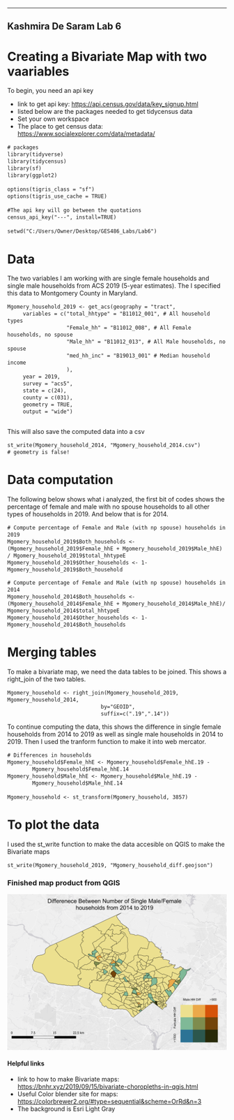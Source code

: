 
---
Kashmira De Saram
Lab 6
---
# Creating a Bivariate Map with two vaariables

To begin, you need an api key
- link to get api key: https://api.census.gov/data/key_signup.html
- listed below are the packages needed to get tidycensus data
- Set your own workspace
- The place to get census data: https://www.socialexplorer.com/data/metadata/
```{r}
# packages
library(tidyverse)
library(tidycensus)
library(sf)
library(ggplot2)

options(tigris_class = "sf")
options(tigris_use_cache = TRUE)

#The api key will go between the quotations
census_api_key("---", install=TRUE)

setwd("C:/Users/Owner/Desktop/GES486_Labs/Lab6")
```
# Data
The two variables I am working with are single female households and single male households from ACS 2019 (5-year estimates). The I specified this data to Montgomery County in Maryland.
```{r}
Mgomery_household_2019 <- get_acs(geography = "tract", 
     variables = c("total_hhtype" = "B11012_001", # All household types
                   "Female_hh" = "B11012_008", # All Female households, no spouse
                   "Male_hh" = "B11012_013", # All Male households, no spouse 
                   "med_hh_inc" = "B19013_001" # Median household income
                   ), 
     year = 2019,
     survey = "acs5",
     state = c(24), 
     county = c(031), 
     geometry = TRUE,
     output = "wide") 
     
```
This will also save the computed data into a csv
```{r}
st_write(Mgomery_household_2014, "Mgomery_household_2014.csv") 
# geometry is false!
```
# Data computation
The following below shows what i analyzed, the first bit of codes shows the percentage of female and male with no spouse households to all other types of households in 2019. And below that is for 2014.
```{r}
# Compute percentage of Female and Male (with np spouse) households in 2019
Mgomery_household_2019$Both_households <- (Mgomery_household_2019$Female_hhE + Mgomery_household_2019$Male_hhE) / Mgomery_household_2019$total_hhtypeE
Mgomery_household_2019$Other_households <- 1- Mgomery_household_2019$Both_household
```
```{r}
# Compute percentage of Female and Male (with np spouse) households in 2014
Mgomery_household_2014$Both_households <- (Mgomery_household_2014$Female_hhE + Mgomery_household_2014$Male_hhE)/ Mgomery_household_2014$total_hhtypeE
Mgomery_household_2014$Other_households <- 1- Mgomery_household_2014$Both_households
```

# Merging tables
To make a bivariate map, we need the data tables to be joined. This shows a right_join of the two tables.
```{r mergeanddiff}
Mgomery_household <- right_join(Mgomery_household_2019, Mgomery_household_2014, 
                              by="GEOID",
                              suffix=c(".19",".14"))
```

To continue computing the data, this shows the difference in single female households from 2014 to 2019 as well as single male households in 2014 to 2019. Then I used the tranform function to make it into web mercator.
```{r}
# Differences in households
Mgomery_household$Female_hhE <- Mgomery_household$Female_hhE.19 -
        Mgomery_household$Female_hhE.14
Mgomery_household$Male_hhE <- Mgomery_household$Male_hhE.19 -
        Mgomery_household$Male_hhE.14
        
Mgomery_household <- st_transform(Mgomery_household, 3857)
```
# To plot the data
I used the st_write function to make the data accesible on QGIS to make the Bivariate maps
```{r}
st_write(Mgomery_household_2019, "Mgomery_household_diff.geojson")
```

### Finished map product from QGIS
<img src="Bivariate_map.png?raw=true"/>

#### Helpful links
- link to how to make Bivariate maps: https://bnhr.xyz/2019/09/15/bivariate-choropleths-in-qgis.html
- Useful Color blender site for maps: https://colorbrewer2.org/#type=sequential&scheme=OrRd&n=3
- The background is Esri Light Gray
